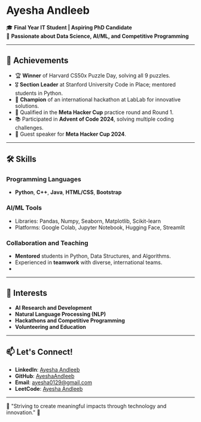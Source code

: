 #  Ayesha Andleeb  

🎓 **Final Year IT Student | Aspiring PhD Candidate**  
🚀 **Passionate about Data Science, AI/ML, and Competitive Programming**  

---

## 🌟 Achievements  
- 🏆 **Winner** of Harvard CS50x Puzzle Day, solving all 9 puzzles.  
- 🎖️ **Section Leader** at Stanford University Code in Place; mentored students in Python.  
- 🥇 **Champion** of an international hackathon at LabLab for innovative solutions.  
- 🏅 Qualified in the **Meta Hacker Cup** practice round and Round 1.  
- 📚 Participated in **Advent of Code 2024**, solving multiple coding challenges.  
- 🎤 Guest speaker for **Meta Hacker Cup 2024**.  

---

## 🛠️ Skills  
### Programming Languages  
- **Python**, **C++**, **Java**, **HTML/CSS**, **Bootstrap**  

### AI/ML Tools  
- Libraries: Pandas, Numpy, Seaborn, Matplotlib, Scikit-learn  
- Platforms: Google Colab, Jupyter Notebook, Hugging Face, Streamlit  

### Collaboration and Teaching  
- **Mentored** students in Python, Data Structures, and Algorithms.  
- Experienced in **teamwork** with diverse, international teams.
- 
---

## 🌱 Interests  
- **AI Research and Development**  
- **Natural Language Processing (NLP)**  
- **Hackathons and Competitive Programming**  
- **Volunteering and Education**  

---

## 📫 Let's Connect!  
- **LinkedIn**: [Ayesha Andleeb](https://www.linkedin.com/in/ayesha-andleeb-262352278/)  
- **GitHub**: [AyeshaAndleeb](https://github.com/AyeshaAndleeb)  
- **Email**: [ayesha0129@gmail.com](mailto:ayesha0129@gmail.com)  
- **LeetCode**: [Ayesha Andleeb](https://leetcode.com/u/Ayesha-Andleeb/)  

---

🌟 "Striving to create meaningful impacts through technology and innovation." 🌟
